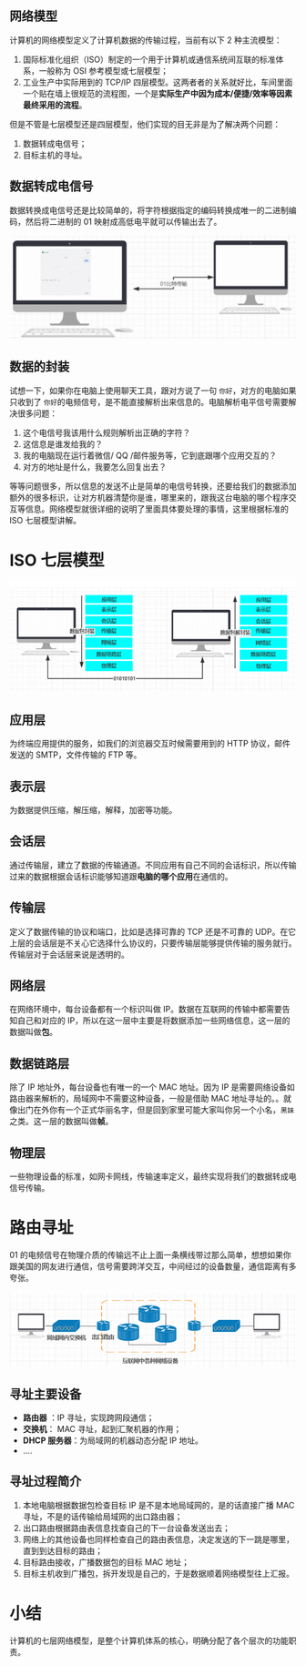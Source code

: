 ## 网络模型

计算机的网络模型定义了计算机数据的传输过程，当前有以下 2 种主流模型：

1. 国际标准化组织（ISO）制定的一个用于计算机或通信系统间互联的标准体系，一般称为 OSI 参考模型或七层模型；
2. 工业生产中实际用到的 TCP/IP 四层模型。这两者者的关系就好比，车间里面一个贴在墙上很规范的流程图，一个是**实际生产中因为成本/便捷/效率等因素最终采用的流程**。

但是不管是七层模型还是四层模型，他们实现的目无非是为了解决两个问题：

1. 数据转成电信号；
2. 目标主机的寻址。

## 数据转成电信号

数据转换成电信号还是比较简单的，将字符根据指定的编码转换成唯一的二进制编码，然后将二进制的 01 映射成高低电平就可以传输出去了。

![image-20201201102640385](HTTP03_OSI网络模型/image-20201201102640385.png)

## 数据的封装

试想一下，如果你在电脑上使用聊天工具，跟对方说了一句 `你好`，对方的电脑如果只收到了 `你好`的电频信号，是不能直接解析出来信息的。电脑解析电平信号需要解决很多问题：

1. 这个电信号我该用什么规则解析出正确的字符？
2. 这信息是谁发给我的？
3. 我的电脑现在运行着微信/ QQ /邮件服务等，它到底跟哪个应用交互的？
4. 对方的地址是什么，我要怎么回复出去？

等等问题很多，所以信息的发送不止是简单的电信号转换，还要给我们的数据添加额外的很多标识，让对方机器清楚你是谁，哪里来的，跟我这台电脑的哪个程序交互等信息。网络模型就很详细的说明了里面具体要处理的事情，这里根据标准的 ISO 七层模型讲解。

# ISO 七层模型

![image-20201201102839127](HTTP03_OSI网络模型/image-20201201102839127.png)

## 应用层

为终端应用提供的服务，如我们的浏览器交互时候需要用到的 HTTP 协议，邮件发送的 SMTP，文件传输的 FTP 等。

## 表示层

为数据提供压缩，解压缩，解释，加密等功能。

## 会话层

通过传输层，建立了数据的传输通道。不同应用有自己不同的会话标识，所以传输过来的数据根据会话标识能够知道跟**电脑的哪个应用**在通信的。

## 传输层

定义了数据传输的协议和端口，比如是选择可靠的 TCP 还是不可靠的 UDP。在它上层的会话层是不关心它选择什么协议的，只要传输层能够提供传输的服务就行。传输层对于会话层来说是透明的。

## 网络层

在网络环境中，每台设备都有一个标识叫做 IP。数据在互联网的传输中都需要告知自己和对应的 IP，所以在这一层中主要是将数据添加一些网络信息，这一层的数据叫做**包**。

## 数据链路层

除了 IP 地址外，每台设备也有唯一的一个 MAC 地址。因为 IP 是需要网络设备如路由器来解析的，局域网中不需要这种设备，一般是借助 MAC 地址寻址的。。就像出门在外你有一个正式华丽名字，但是回到家里可能大家叫你另一个小名，`黑妹` 之类。这一层的数据叫做**帧**。

## 物理层

一些物理设备的标准，如网卡网线，传输速率定义，最终实现将我们的数据转成电信号传输。

# 路由寻址

01 的电频信号在物理介质的传输远不止上面一条横线带过那么简单，想想如果你跟美国的网友进行通信，信号需要跨洋交互，中间经过的设备数量，通信距离有多夸张。

![image-20201201104339389](HTTP03_OSI网络模型/image-20201201104339389.png)

## 寻址主要设备

- **路由器** ：IP 寻址，实现跨网段通信；
- **交换机**： MAC 寻址，起到汇聚机器的作用；
- **DHCP 服务器**：为局域网的机器动态分配 IP 地址。
- ....

## 寻址过程简介

1. 本地电脑根据数据包检查目标 IP 是不是本地局域网的，是的话直接广播 MAC 寻址，不是的话传输给局域网的出口路由器；
2. 出口路由根据路由表信息找查自己的下一台设备发送出去；
3. 网络上的其他设备也同样检查自己的路由表信息，决定发送的下一跳是哪里，直到到达目标的路由；
4. 目标路由接收，广播数据包的目标 MAC 地址；
5. 目标主机收到广播包，拆开发现是自己的，于是数据顺着网络模型往上汇报。

# 小结

计算机的七层网络模型，是整个计算机体系的核心，明确分配了各个层次的功能职责。



